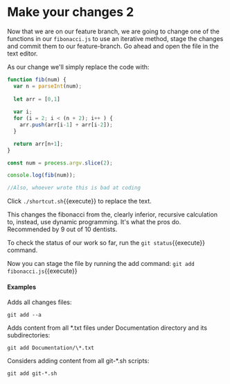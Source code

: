 # Make your changes 2
Now that we are on our feature branch, we are going to change one of the functions in our `fibonacci.js` to use an iterative method, stage the changes and commit them to our feature-branch. Go ahead and open the file in the text editor.

As our change we'll simply replace the code with:

```js
function fib(num) {
  var n = parseInt(num);
  
  let arr = [0,1]
  
  var i;
  for (i = 2; i < (n + 2); i++ ) {
    arr.push(arr[i-1] + arr[i-2]);
  }

  return arr[n+1];
}

const num = process.argv.slice(2);

console.log(fib(num));

//Also, whoever wrote this is bad at coding
```
Click `./shortcut.sh`{{execute}} to replace the text.

This changes the fibonacci from the, clearly inferior, recursive calculation to, instead, use dynamic programming. It's what the pros do. Recommended by 9 out of 10 dentists.

To check the status of our work so far, run the `git status`{{execute}} command.

Now you can stage the file by running the add command: `git add fibonacci.js`{{execute}}

#### Examples
Adds all changes files:

`git add --a`

Adds content from all *.txt files under Documentation directory and its subdirectories:

`git add Documentation/\*.txt`

Considers adding content from all git-*.sh scripts:

`git add git-*.sh`
